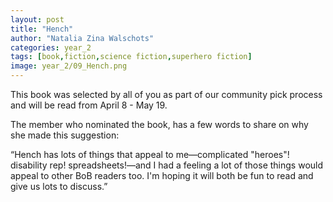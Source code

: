 ```yaml
---
layout: post
title: "Hench"
author: "Natalia Zina Walschots"
categories: year_2
tags: [book,fiction,science fiction,superhero fiction]
image: year_2/09_Hench.png
---
```


This book was selected by all of you as part of our community pick process and will be read from April 8 - May 19.

The member who nominated the book, has a few words to share on why she made this suggestion: 

“Hench has lots of things that appeal to me—complicated "heroes"! disability rep! spreadsheets!—and I had a feeling a lot of those things would appeal to other BoB readers too. I'm hoping it will both be fun to read and give us lots to discuss.” 
